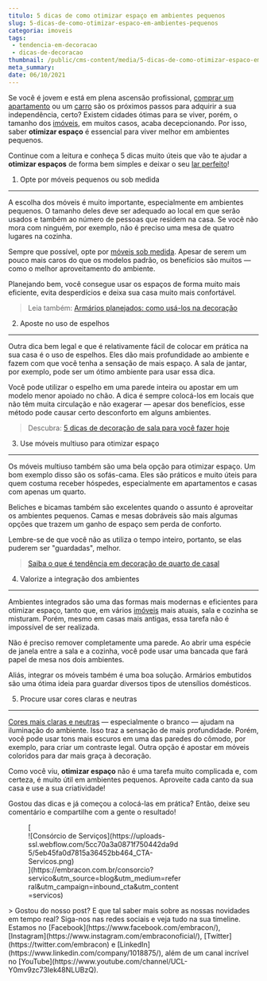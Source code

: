 ```yaml
---
titulo: 5 dicas de como otimizar espaço em ambientes pequenos
slug: 5-dicas-de-como-otimizar-espaco-em-ambientes-pequenos
categoria: imoveis
tags:
 - tendencia-em-decoracao
 - dicas-de-decoracao
thumbnail: /public/cms-content/media/5-dicas-de-como-otimizar-espaco-em-ambientes-pequenos.jpg
meta_summary: 
date: 06/10/2021
---
```

Se você é jovem e está em plena ascensão profissional, [comprar um apartamento](https://www.embracon.com.br/blog/como-comprar-um-apartamento) ou um [carro](https://www.embracon.com.br/blog/como-comprar-um-carro-com-r-100-00-por-semana) são os próximos passos para adquirir a sua independência, certo? Existem cidades ótimas para se viver, porém, o tamanho dos [imóveis](https://www.embracon.com.br/consorcio-de-imoveis), em muitos casos, acaba decepcionando. Por isso, saber **otimizar espaço** é essencial para viver melhor em ambientes pequenos.

Continue com a leitura e conheça 5 dicas muito úteis que vão te ajudar a **otimizar espaços** de forma bem simples e deixar o seu [lar perfeito](https://www.embracon.com.br/blog/hora-certa-comprar-imovel)!

1. Opte por móveis pequenos ou sob medida
-----------------------------------------

A escolha dos móveis é muito importante, especialmente em ambientes pequenos. O tamanho deles deve ser adequado ao local em que serão usados e também ao número de pessoas que residem na casa. Se você não mora com ninguém, por exemplo, não é preciso uma mesa de quatro lugares na cozinha.

Sempre que possível, opte por [móveis sob medida](https://www.embracon.com.br/blog/como-ter-uma-cozinha-funcional-em-casa). Apesar de serem um pouco mais caros do que os modelos padrão, os benefícios são muitos — como o melhor aproveitamento do ambiente.

Planejando bem, você consegue usar os espaços de forma muito mais eficiente, evita desperdícios e deixa sua casa muito mais confortável.

> Leia também: [Armários planejados: como usá-los na decoração](https://www.embracon.com.br/blog/armarios-planejados-como-usa-los-na-decoracao-e-quais-sao-as-vantagens)

2. Aposte no uso de espelhos
----------------------------

Outra dica bem legal e que é relativamente fácil de colocar em prática na sua casa é o uso de espelhos. Eles dão mais profundidade ao ambiente e fazem com que você tenha a sensação de mais espaço. A sala de jantar, por exemplo, pode ser um ótimo ambiente para usar essa dica.

Você pode utilizar o espelho em uma parede inteira ou apostar em um modelo menor apoiado no chão. A dica é sempre colocá-los em locais que não têm muita circulação e não exagerar — apesar dos benefícios, esse método pode causar certo desconforto em alguns ambientes.

> Descubra: [5 dicas de decoração de sala para você fazer hoje](https://www.embracon.com.br/blog/5-dicas-de-decoracao-de-sala-para-voce-fazer-hoje)

3. Use móveis multiuso para otimizar espaço
-------------------------------------------

Os móveis multiuso também são uma bela opção para otimizar espaço. Um bom exemplo disso são os sofás-cama. Eles são práticos e muito úteis para quem costuma receber hóspedes, especialmente em apartamentos e casas com apenas um quarto.

Beliches e bicamas também são excelentes quando o assunto é aproveitar os ambientes pequenos. Camas e mesas dobráveis são mais algumas opções que trazem um ganho de espaço sem perda de conforto.

Lembre-se de que você não as utiliza o tempo inteiro, portanto, se elas puderem ser "guardadas", melhor.

> [Saiba o que é tendência em decoração de quarto de casal](https://www.embracon.com.br/blog/saiba-o-que-e-tendencia-em-decoracao-de-quarto-de-casal)

4. Valorize a integração dos ambientes
--------------------------------------

Ambientes integrados são uma das formas mais modernas e eficientes para otimizar espaço, tanto que, em vários [imóveis](https://www.embracon.com.br/blog/como-funciona-consorcio-de-imoveis) mais atuais, sala e cozinha se misturam. Porém, mesmo em casas mais antigas, essa tarefa não é impossível de ser realizada.

Não é preciso remover completamente uma parede. Ao abrir uma espécie de janela entre a sala e a cozinha, você pode usar uma bancada que fará papel de mesa nos dois ambientes.

Aliás, integrar os móveis também é uma boa solução. Armários embutidos são uma ótima ideia para guardar diversos tipos de utensílios domésticos.

5. Procure usar cores claras e neutras
--------------------------------------

[Cores mais claras e neutras](https://www.embracon.com.br/blog/como-escolher-as-cores-de-tintas-para-os-ambientes-da-casa) — especialmente o branco — ajudam na iluminação do ambiente. Isso traz a sensação de mais profundidade. Porém, você pode usar tons mais escuros em uma das paredes do cômodo, por exemplo, para criar um contraste legal. Outra opção é apostar em móveis coloridos para dar mais graça à decoração.

Como você viu, **otimizar espaço** não é uma tarefa muito complicada e, com certeza, é muito útil em ambientes pequenos. Aproveite cada canto da sua casa e use a sua criatividade!

Gostou das dicas e já começou a colocá-las em prática? Então, deixe seu comentário e compartilhe com a gente o resultado!

<figure class="w-richtext-figure-type-image w-richtext-align-center" style="max-width:310px">[<div>![Consórcio de Serviços](https://uploads-ssl.webflow.com/5cc70a3a0871f750442da9d5/5eb45fa0d7815a36452bb464_CTA-Servicos.png)</div>](https://embracon.com.br/consorcio?servico&utm_source=blog&utm_medium=referral&utm_campaign=inbound_cta&utm_content=servicos)</figure>> Gostou do nosso post? E que tal saber mais sobre as nossas novidades em tempo real? Siga-nos nas redes sociais e veja tudo na sua timeline. Estamos no [Facebook](https://www.facebook.com/embracon/), [Instagram](https://www.instagram.com/embraconoficial/), [Twitter](https://twitter.com/embracon) e [LinkedIn](https://www.linkedin.com/company/1018875/), além de um canal incrível no [YouTube](https://www.youtube.com/channel/UCL-Y0mv9zc73Iek48NLUBzQ).
